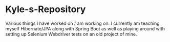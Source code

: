 # Kyle-s-Repository
Various things I have worked on / am working on. I currently am teaching myself Hibernate/JPA along with Spring Boot as well as playing around with setting up Selenium Webdriver tests on an old project of mine.